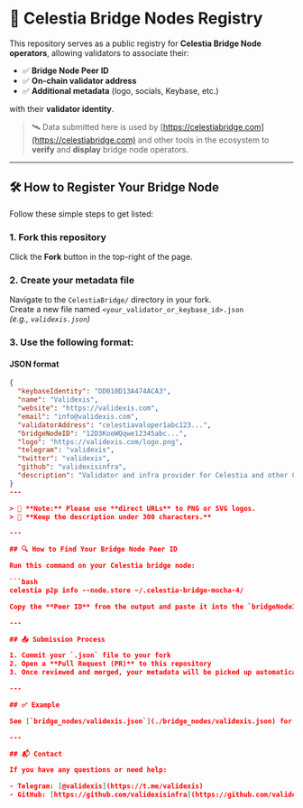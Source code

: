 # 🌉 Celestia Bridge Nodes Registry

This repository serves as a public registry for **Celestia Bridge Node operators**, allowing validators to associate their:

- ✅ **Bridge Node Peer ID**
- ✅ **On-chain validator address**
- ✅ **Additional metadata** (logo, socials, Keybase, etc.)

with their **validator identity**.

> 🛰️ Data submitted here is used by [https://celestiabridge.com](https://celestiabridge.com) and other tools in the ecosystem to **verify** and **display** bridge node operators.

---

## 🛠 How to Register Your Bridge Node

Follow these simple steps to get listed:

### 1. Fork this repository  
Click the **Fork** button in the top-right of the page.

### 2. Create your metadata file  
Navigate to the `CelestiaBridge/` directory in your fork.  
Create a new file named `<your_validator_or_keybase_id>.json`  
_(e.g., `validexis.json`)_

### 3. Use the following format:

#### JSON format

```json
{
  "keybaseIdentity": "DD010D13A474ACA3",
  "name": "Validexis",
  "website": "https://validexis.com",
  "email": "info@validexis.com",
  "validatorAddress": "celestiavaloper1abc123...",
  "bridgeNodeID": "12D3KooWQqwe12345abc...",
  "logo": "https://validexis.com/logo.png",
  "telegram": "validexis",
  "twitter": "validexis",
  "github": "validexisinfra",
  "description": "Validator and infra provider for Celestia and other Cosmos-based networks"
}
---

> 📌 **Note:** Please use **direct URLs** to PNG or SVG logos.  
> 🧾 **Keep the description under 300 characters.**

---

## 🔍 How to Find Your Bridge Node Peer ID

Run this command on your Celestia bridge node:

```bash
celestia p2p info --node.store ~/.celestia-bridge-mocha-4/

Copy the **Peer ID** from the output and paste it into the `bridgeNodeID` field of your JSON file.

---

## 📤 Submission Process

1. Commit your `.json` file to your fork  
2. Open a **Pull Request (PR)** to this repository  
3. Once reviewed and merged, your metadata will be picked up automatically by [https://celestiabridge.com](https://celestiabridge.com) and similar tools

---

## ✅ Example

See [`bridge_nodes/validexis.json`](./bridge_nodes/validexis.json) for a real-world example.

---

## 📬 Contact

If you have any questions or need help:

- Telegram: [@validexis](https://t.me/validexis)
- GitHub: [https://github.com/validexisinfra](https://github.com/validexisinfra)

